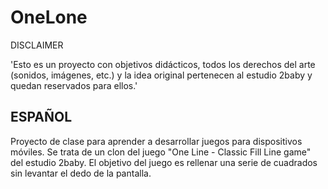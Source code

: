# OneLone

DISCLAIMER

'Esto es un proyecto con objetivos didácticos, todos los derechos del arte (sonidos, imágenes, etc.) y la idea original pertenecen al estudio 2baby y quedan reservados para ellos.'

## ESPAÑOL

Proyecto de clase para aprender a desarrollar juegos para dispositivos móviles. Se trata de un clon del juego "One Line - Classic Fill Line game" del estudio 2baby. El objetivo del juego es rellenar una serie de cuadrados sin levantar el dedo de la pantalla. 


